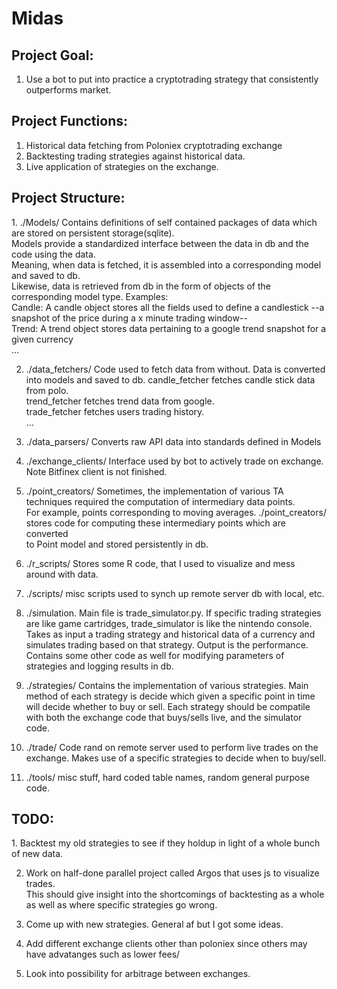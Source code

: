 # Midas

<h2>Project Goal:</h2>

1. Use a bot to put into practice a cryptotrading strategy that consistently outperforms market. 


<h2>Project Functions:</h2>

1. Historical data fetching from Poloniex cryptotrading exchange
2. Backtesting trading strategies against historical data.
3. Live application of strategies on the exchange.

<h2>Project Structure:</h2>
  1. ./Models/ Contains definitions of self contained packages of data which are stored on persistent storage(sqlite).<br>
  Models provide a standardized interface between the data in db and the code using the data. <br>
  Meaning, when data is fetched, it is assembled into a corresponding model and saved to db.<br>
  Likewise, data is retrieved from db in the form of objects of the corresponding model type. Examples:  <br>
    Candle: A candle object stores all the fields used to define a candlestick --a snapshot of the price during a x minute trading window--<br>
    Trend: A trend object stores data pertaining to a google trend snapshot for a given currency <br>
    ...<br>
    
 2. ./data_fetchers/ Code used to fetch data from without. Data is converted into models and saved to db.
    candle_fetcher fetches candle stick data from polo. <br>
    trend_fetcher fetches trend data from google. <br>
    trade_fetcher fetches users trading history.<br>
    ...
    
 3. ./data_parsers/ Converts raw API data into standards defined in Models
 
 4. ./exchange_clients/ Interface used by bot to actively trade on exchange. Note Bitfinex client is not finished.
 
 5. ./point_creators/ Sometimes, the implementation of various TA techniques required the computation of intermediary data points. <br>
 For example, points corresponding to moving averages. ./point_creators/ stores code for computing these intermediary points which are converted <br>
 to Point model and stored persistently in db.
 
 6. ./r_scripts/ Stores some R code, that I used to visualize and mess around with data.
 
 7. ./scripts/ misc scripts used to synch up remote server db with local, etc.
 
 8. ./simulation. Main file is trade_simulator.py. If specific trading strategies are like game cartridges, trade_simulator is like the nintendo console.<br>
 Takes as input a trading strategy and historical data of a currency and simulates trading based on that strategy. Output is the performance.<br>
 Contains some other code as well for modifying parameters of strategies and logging results in db.
 
 9. ./strategies/ Contains the implementation of various strategies. Main method of each strategy is decide which given a specific point in time will decide whether to buy or sell. 
 Each strategy should be compatile with both the exchange code that buys/sells live, and the simulator code.
 
 10. ./trade/ Code rand on remote server used to perform live trades on the exchange. Makes use of a specific strategies to decide when to buy/sell.
 
 11. ./tools/ misc stuff, hard coded table names, random general purpose code.
 
 
 <h2>TODO:</h2>
 1. Backtest my old strategies to see if they holdup in light of a whole bunch of new data.
 
 2. Work on half-done parallel project called Argos that uses js to visualize trades. <br>
 This should give insight into the shortcomings of backtesting as a whole as well as where specific strategies go wrong.
 
 3. Come up with new strategies. General af but I got some ideas.
 
 4. Add different exchange clients other than poloniex since others may have advatanges such as lower fees/
 
 5. Look into possibility for arbitrage between exchanges.

